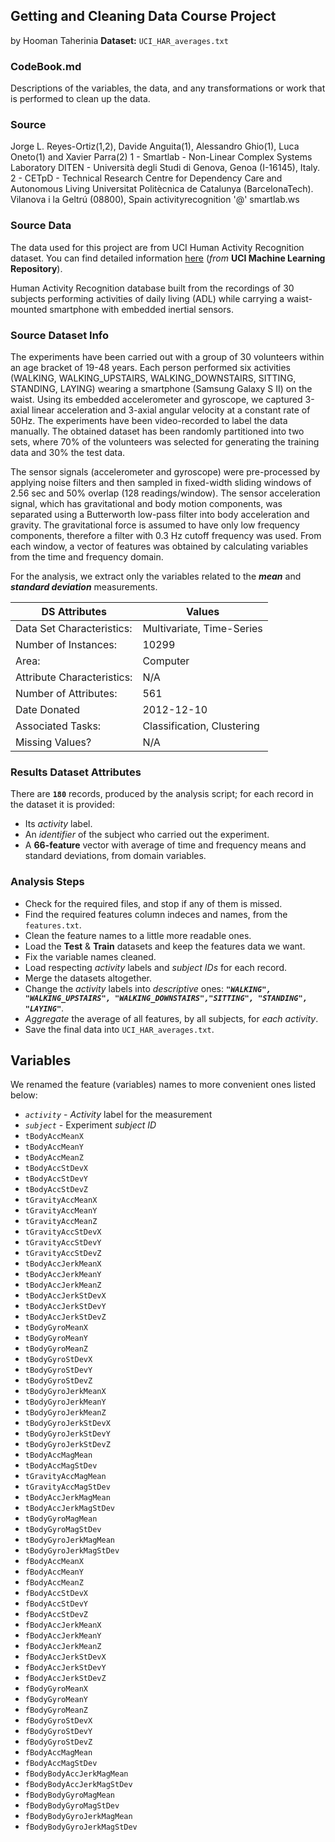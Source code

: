 ## Getting and Cleaning Data Course Project
by Hooman Taherinia
**Dataset:** `UCI_HAR_averages.txt`

### CodeBook.md
Descriptions of the variables, the data, and any transformations or work that is performed to clean up the data.


### Source
Jorge L. Reyes-Ortiz(1,2), Davide Anguita(1), Alessandro Ghio(1), Luca Oneto(1) and Xavier Parra(2)
1 - Smartlab - Non-Linear Complex Systems Laboratory
DITEN - Università degli Studi di Genova, Genoa (I-16145), Italy. 
2 - CETpD - Technical Research Centre for Dependency Care and Autonomous Living
Universitat Politècnica de Catalunya (BarcelonaTech). Vilanova i la Geltrú (08800), Spain
activityrecognition '@' smartlab.ws



### Source Data
The data used for this project are from UCI Human Activity Recognition dataset. You can find detailed information [here](http://archive.ics.uci.edu/ml/datasets/Human+Activity+Recognition+Using+Smartphones) (*from* **UCI Machine Learning Repository**).

Human Activity Recognition database built from the recordings of 30 subjects performing activities of daily living (ADL) while carrying a waist-mounted smartphone with embedded inertial sensors.



### Source Dataset Info
The experiments have been carried out with a group of 30 volunteers within an age bracket of 19-48 years. Each person performed six activities (WALKING, WALKING_UPSTAIRS, WALKING_DOWNSTAIRS, SITTING, STANDING, LAYING) wearing a smartphone (Samsung Galaxy S II) on the waist. Using its embedded accelerometer and gyroscope, we captured 3-axial linear acceleration and 3-axial angular velocity at a constant rate of 50Hz. The experiments have been video-recorded to label the data manually. The obtained dataset has been randomly partitioned into two sets, where 70% of the volunteers was selected for generating the training data and 30% the test data. 

The sensor signals (accelerometer and gyroscope) were pre-processed by applying noise filters and then sampled in fixed-width sliding windows of 2.56 sec and 50% overlap (128 readings/window). The sensor acceleration signal, which has gravitational and body motion components, was separated using a Butterworth low-pass filter into body acceleration and gravity. The gravitational force is assumed to have only low frequency components, therefore a filter with 0.3 Hz cutoff frequency was used. From each window, a vector of features was obtained by calculating variables from the time and frequency domain.

For the analysis, we extract only the variables related to the ***mean*** and ***standard deviation*** measurements.

| DS Attributes | Values |
| --- | --- |
| Data Set Characteristics:  | Multivariate, Time-Series |
| Number of Instances: | 10299 |
| Area: | Computer |
| Attribute Characteristics: | N/A |
| Number of Attributes: | 561 |
| Date Donated | 2012-12-10 |
| Associated Tasks: | Classification, Clustering |
| Missing Values? | N/A |

### Results Dataset Attributes
There are **`180`** records, produced by the analysis script; for each record in the dataset it is provided: 

- Its *activity* label. 
- An *identifier* of the subject who carried out the experiment.
- A **66-feature** vector with average of time and frequency means and standard deviations, from domain variables. 

### Analysis Steps
- Check for the required files, and stop if any of them is missed.
- Find the required features column indeces and names, from the `features.txt`.
- Clean the feature names to a little more readable ones.
- Load the **Test** & **Train** datasets and keep the features data we want.
- Fix the variable names cleaned.
- Load respecting *activity* labels and *subject IDs* for each record.
- Merge the datasets altogether.
- Change the *activity* labels into *descriptive* ones: ***`"WALKING", "WALKING_UPSTAIRS", "WALKING_DOWNSTAIRS","SITTING", "STANDING", "LAYING"`***.
- *Aggregate* the average of all features, by all subjects, for *each activity*.
- Save the final data into `UCI_HAR_averages.txt`.

## Variables
We renamed the feature (variables) names to more convenient ones listed below:

* *`activity`* - *Activity* label for the measurement
* *`subject`* - Experiment *subject ID*
* `tBodyAccMeanX`
* `tBodyAccMeanY`
* `tBodyAccMeanZ`
* `tBodyAccStDevX`
* `tBodyAccStDevY`
* `tBodyAccStDevZ`
* `tGravityAccMeanX`
* `tGravityAccMeanY`
* `tGravityAccMeanZ`
* `tGravityAccStDevX`
* `tGravityAccStDevY`
* `tGravityAccStDevZ`
* `tBodyAccJerkMeanX`
* `tBodyAccJerkMeanY`
* `tBodyAccJerkMeanZ`
* `tBodyAccJerkStDevX`
* `tBodyAccJerkStDevY`
* `tBodyAccJerkStDevZ`
* `tBodyGyroMeanX`
* `tBodyGyroMeanY`
* `tBodyGyroMeanZ`
* `tBodyGyroStDevX`
* `tBodyGyroStDevY`
* `tBodyGyroStDevZ`
* `tBodyGyroJerkMeanX`
* `tBodyGyroJerkMeanY`
* `tBodyGyroJerkMeanZ`
* `tBodyGyroJerkStDevX`
* `tBodyGyroJerkStDevY`
* `tBodyGyroJerkStDevZ`
* `tBodyAccMagMean`
* `tBodyAccMagStDev`
* `tGravityAccMagMean`
* `tGravityAccMagStDev`
* `tBodyAccJerkMagMean`
* `tBodyAccJerkMagStDev`
* `tBodyGyroMagMean`
* `tBodyGyroMagStDev`
* `tBodyGyroJerkMagMean`
* `tBodyGyroJerkMagStDev`
* `fBodyAccMeanX`
* `fBodyAccMeanY`
* `fBodyAccMeanZ`
* `fBodyAccStDevX`
* `fBodyAccStDevY`
* `fBodyAccStDevZ`
* `fBodyAccJerkMeanX`
* `fBodyAccJerkMeanY`
* `fBodyAccJerkMeanZ`
* `fBodyAccJerkStDevX`
* `fBodyAccJerkStDevY`
* `fBodyAccJerkStDevZ`
* `fBodyGyroMeanX`
* `fBodyGyroMeanY`
* `fBodyGyroMeanZ`
* `fBodyGyroStDevX`
* `fBodyGyroStDevY`
* `fBodyGyroStDevZ`
* `fBodyAccMagMean`
* `fBodyAccMagStDev`
* `fBodyBodyAccJerkMagMean`
* `fBodyBodyAccJerkMagStDev`
* `fBodyBodyGyroMagMean`
* `fBodyBodyGyroMagStDev`
* `fBodyBodyGyroJerkMagMean`
* `fBodyBodyGyroJerkMagStDev`



